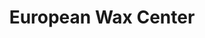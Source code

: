 ---
title: "European Wax Center"
url: /fresno/european-wax-center-north-riverside-drive/
shop: Kosmetik
---